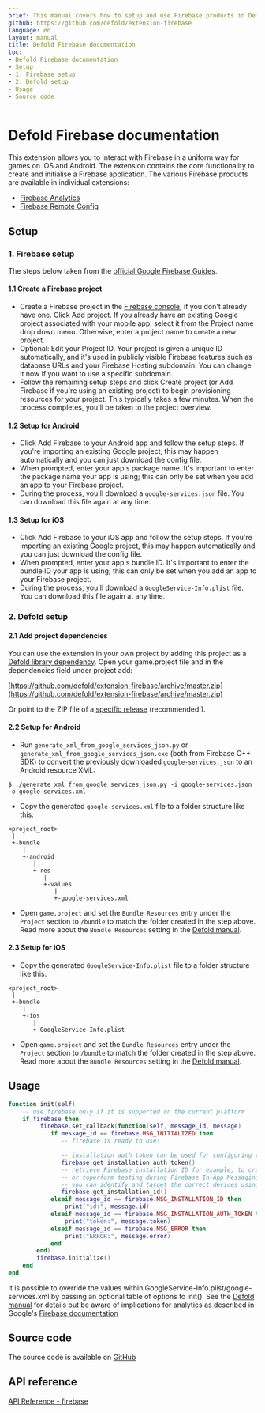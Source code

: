 ```yaml
---
brief: This manual covers how to setup and use Firebase products in Defold.
github: https://github.com/defold/extension-firebase
language: en
layout: manual
title: Defold Firebase documentation
toc:
- Defold Firebase documentation
- Setup
- 1. Firebase setup
- 2. Defold setup
- Usage
- Source code
---
```


# Defold Firebase documentation

This extension allows you to interact with Firebase in a uniform way for games on iOS and Android. The extension contains the core functionality to create and initialise a Firebase application. The various Firebase products are available in individual extensions:

* [Firebase Analytics](https://github.com/defold/extension-firebase-analytics)
* [Firebase Remote Config](https://github.com/defold/extension-firebase-remoteconfig)


## Setup
### 1. Firebase setup
The steps below taken from the [official Google Firebase Guides](https://firebase.google.com/docs/cpp/setup).

#### 1.1 Create a Firebase project
* Create a Firebase project in the [Firebase console](https://console.firebase.google.com/), if you don't already have one. Click Add project. If you already have an existing Google project associated with your mobile app, select it from the Project name drop down menu. Otherwise, enter a project name to create a new project.
* Optional: Edit your Project ID. Your project is given a unique ID automatically, and it's used in publicly visible Firebase features such as database URLs and your Firebase Hosting subdomain. You can change it now if you want to use a specific subdomain.
* Follow the remaining setup steps and click Create project (or Add Firebase if you're using an existing project) to begin provisioning resources for your project. This typically takes a few minutes. When the process completes, you'll be taken to the project overview.

#### 1.2 Setup for Android
* Click Add Firebase to your Android app and follow the setup steps. If you're importing an existing Google project, this may happen automatically and you can just download the config file.
* When prompted, enter your app's package name. It's important to enter the package name your app is using; this can only be set when you add an app to your Firebase project.
* During the process, you'll download a `google-services.json` file. You can download this file again at any time.

#### 1.3 Setup for iOS
* Click Add Firebase to your iOS app and follow the setup steps. If you're importing an existing Google project, this may happen automatically and you can just download the config file.
* When prompted, enter your app's bundle ID. It's important to enter the bundle ID your app is using; this can only be set when you add an app to your Firebase project.
* During the process, you'll download a `GoogleService-Info.plist` file. You can download this file again at any time.

### 2. Defold setup
#### 2.1 Add project dependencies
You can use the extension in your own project by adding this project as a [Defold library dependency](http://www.defold.com/manuals/libraries/). Open your game.project file and in the dependencies field under project add:

[https://github.com/defold/extension-firebase/archive/master.zip](https://github.com/defold/extension-firebase/archive/master.zip)

Or point to the ZIP file of a [specific release](https://github.com/defold/extension-firebase/releases) (recommended!).

#### 2.2 Setup for Android

* Run `generate_xml_from_google_services_json.py` or `generate_xml_from_google_services_json.exe` (both from Firebase C++ SDK) to convert the previously downloaded `google-services.json` to an Android resource XML:

```
$ ./generate_xml_from_google_services_json.py -i google-services.json -o google-services.xml
```

* Copy the generated `google-services.xml` file to a folder structure like this:

```
<project_root>
 |
 +-bundle
    |
    +-android
       |
       +-res
          |
          +-values
             |
             +-google-services.xml
```

* Open `game.project` and set the `Bundle Resources` entry under the `Project` section to `/bundle` to match the folder created in the step above. Read more about the `Bundle Resources` setting in the [Defold manual](https://www.defold.com/manuals/project-settings/#project).


#### 2.3 Setup for iOS
* Copy the generated `GoogleService-Info.plist` file to a folder structure like this:

```
<project_root>
 |
 +-bundle
    |
    +-ios
       |
       +-GoogleService-Info.plist
```

* Open `game.project` and set the `Bundle Resources` entry under the `Project` section to `/bundle` to match the folder created in the step above. Read more about the `Bundle Resources` setting in the [Defold manual](https://www.defold.com/manuals/project-settings/#project).


## Usage

```lua
function init(self)
    -- use firebase only if it is supported on the current platform
    if firebase then
         firebase.set_callback(function(self, message_id, message)
            if message_id == firebase.MSG_INITIALIZED then
               -- firebase is ready to use!

               -- installation auth token can be used for configuring test devices for A/B tests
               firebase.get_installation_auth_token()
               -- retrieve Firebase installation ID for example, to create segments of app installs for BiqQuery import,
               -- or toperform testing during Firebase In-App Messaging development,
               -- you can identify and target the correct devices using the corresponding Firebase installation IDs.
               firebase.get_installation_id()
            elseif message_id == firebase.MSG_INSTALLATION_ID then
                print("id:", message.id)
            elseif message_id == firebase.MSG_INSTALLATION_AUTH_TOKEN then
                print("token:", message.token)
            elseif message_id == firebase.MSG_ERROR then
                print("ERROR:", message.error)
            end
        end)
        firebase.initialize()
    end
end
```

It is possible to override the values within GoogleService-Info.plist/google-services.xml by passing an optional table of options to init(). See the [Defold manual](https://defold.com/extension-firebase/api/) for details but be aware of implications for analytics as described in Google's [Firebase documentation](https://firebase.google.com/docs/projects/multiprojects#reliable-analytics)

## Source code

The source code is available on [GitHub](https://github.com/defold/extension-firebase)
## API reference
[API Reference - firebase](/extension-firebase/firebase_api)
